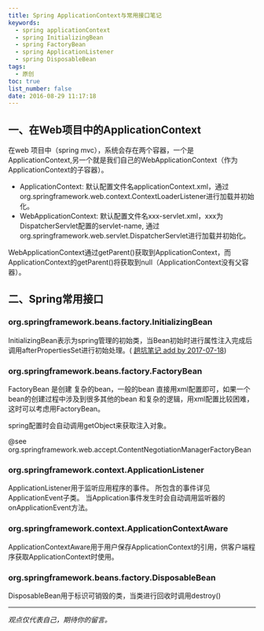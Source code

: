 ```yaml
---
title: Spring ApplicationContext与常用接口笔记
keywords:
  - spring applicationContext
  - spring InitializingBean
  - spring FactoryBean
  - spring ApplicationListener
  - spring DisposableBean
tags:
  - 原创
toc: true
list_number: false
date: 2016-08-29 11:17:18
---
```


## 一、在Web项目中的ApplicationContext
在web 项目中（spring mvc），系统会存在两个容器，一个是ApplicationContext,另一个就是我们自己的WebApplicationContext（作为ApplicationContext的子容器）。

* ApplicationContext: 默认配置文件名applicationContext.xml，通过org.springframework.web.context.ContextLoaderListener进行加载并初始化。
* WebApplicationContext: 默认配置文件名xxx-servlet.xml，xxx为DispatcherServlet配置的servlet-name, 通过org.springframework.web.servlet.DispatcherServlet进行加载并初始化。

WebApplicationContext通过getParent()获取到ApplicationContext，而ApplicationContext的getParent()将获取到null（ApplicationContext没有父容器）。

## 二、Spring常用接口
### org.springframework.beans.factory.InitializingBean
InitializingBean表示为spring管理的初始类，当Bean初始时进行属性注入完成后调用afterPropertiesSet进行初始处理。( [趟坑笔记 add by 2017-07-18](/2017/07/18/spring-initializingbean/))

### org.springframework.beans.factory.FactoryBean<T>
FactoryBean 是创建 复杂的bean，一般的bean 直接用xml配置即可，如果一个bean的创建过程中涉及到很多其他的bean 和复杂的逻辑，用xml配置比较困难，这时可以考虑用FactoryBean。

spring配置时会自动调用getObject来获取注入对象。

@see org.springframework.web.accept.ContentNegotiationManagerFactoryBean

### org.springframework.context.ApplicationListener<E extends ApplicationEvent>
ApplicationListener用于监听应用程序的事件。
所包含的事件详见ApplicationEvent子类。
当Application事件发生时会自动调用监听器的onApplicationEvent方法。

### org.springframework.context.ApplicationContextAware

ApplicationContextAware用于用户保存ApplicationContext的引用，供客户端程序获取ApplicationContext时使用。

### org.springframework.beans.factory.DisposableBean
DisposableBean用于标识可销毁的类，当类进行回收时调用destroy()


-----

*观点仅代表自己，期待你的留言。*
